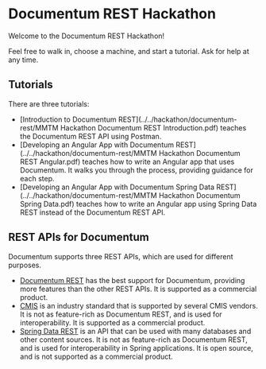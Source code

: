 # Documentum REST Hackathon

Welcome to the Documentum REST Hackathon!

Feel free to walk in, choose a machine, and start a tutorial. Ask for help at any time.

## Tutorials

There are three tutorials:

* [Introduction to Documentum REST](../../hackathon/documentum-rest/MMTM Hackathon Documentum REST Introduction.pdf)
  teaches the Documentum REST API using Postman.
* [Developing an Angular App with Documentum REST](../../hackathon/documentum-rest/MMTM Hackathon Documentum REST Angular.pdf)
  teaches how to write an Angular app that uses Documentum.
  It walks you through the process, providing guidance for each step.
* [Developing an Angular App with Documentum Spring Data REST](../../hackathon/documentum-rest/MMTM Hackathon Documentum Spring Data.pdf)
  teaches how to write an Angular app using Spring Data REST
  instead of the Documentum REST API.

## REST APIs for Documentum

Documentum supports three REST APIs, which are used for different purposes.

* [Documentum REST](../index.html) has the best support for Documentum, providing more features
  than the other REST APIs.  It is supported as a commercial product.
* [CMIS](https://www.oasis-open.org/committees/tc_home.php?wg_abbrev=cmis) is an industry standard
   that is supported by several CMIS vendors. It is not as feature-rich as Documentum REST, and is
   used for interoperability.  It is supported as a commercial product.
* [Spring Data REST](http://docs.spring.io/spring-data/rest/docs/current/reference/html/)
   is an API that can be used with many databases and other content sources.  It is not as feature-rich
   as Documentum REST, and is used for interoperability in Spring applications.  It is open source,
   and is not supported as a commercial product.
